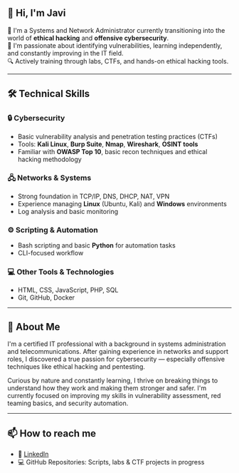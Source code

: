 ## 👋 Hi, I'm Javi

🎯 I'm a Systems and Network Administrator currently transitioning into the world of **ethical hacking** and **offensive cybersecurity**.  
🧠 I'm passionate about identifying vulnerabilities, learning independently, and constantly improving in the IT field.  
🔍 Actively training through labs, CTFs, and hands-on ethical hacking tools.

---

## 🛠️ Technical Skills

### 🔒 Cybersecurity
- Basic vulnerability analysis and penetration testing practices (CTFs)
- Tools: **Kali Linux**, **Burp Suite**, **Nmap**, **Wireshark**, **OSINT tools**
- Familiar with **OWASP Top 10**, basic recon techniques and ethical hacking methodology

### 🖧 Networks & Systems
- Strong foundation in TCP/IP, DNS, DHCP, NAT, VPN
- Experience managing **Linux** (Ubuntu, Kali) and **Windows** environments
- Log analysis and basic monitoring

### ⚙️ Scripting & Automation
- Bash scripting and basic **Python** for automation tasks
- CLI-focused workflow

### 💻 Other Tools & Technologies
- HTML, CSS, JavaScript, PHP, SQL
- Git, GitHub, Docker

---

## 🚀 About Me

I'm a certified IT professional with a background in systems administration and telecommunications. After gaining experience in networks and support roles, I discovered a true passion for cybersecurity — especially offensive techniques like ethical hacking and pentesting.

Curious by nature and constantly learning, I thrive on breaking things to understand how they work and making them stronger and safer. I'm currently focused on improving my skills in vulnerability assessment, red teaming basics, and security automation.

---

## 📫 How to reach me

- 🔗 [LinkedIn](https://www.linkedin.com/in/tuusuario)
- 💻 GitHub Repositories: Scripts, labs & CTF projects in progress

